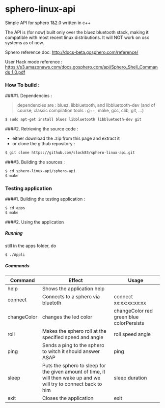# sphero-linux-api
Simple API for sphero 1&amp;2.0 written in c++

The API is (for now) built only over the bluez bluetooth stack, making it compatible with most recent linux distributions. It will NOT work on osx systems as of now.

Sphero reference doc: http://docs-beta.gosphero.com/reference/ 

User Hack mode reference : https://s3.amazonaws.com/docs.gosphero.com/api/Sphero_Shell_Commands_1.0.pdf

### How To build :
####1. Dependencies : 

  > dependencies are : bluez, libbluetooth, and libbluetooth-dev (and of course, classic compilation tools : g++, make, gcc, clib, git, ...)

  ```sh
  $ sudo apt-get install bluez libbluetooth libbluetooth-dev git
  ```

####2. Retrieving the source code : 

  * either download the .zip from this page and extract it
  * or clone the github repository :
 
  ```sh
  $ git clone https://github.com/slock83/sphero-linux-api.git
  ```

####3. Building the sources : 

  ```sh
  $ cd sphero-linux-api/sphero-api
  $ make
  ```
  
### Testing application

####1. Building the testing application : 

  ```sh
  $ cd apps
  $ make
  ```

####2. Using the application

##### Running
	
still in the apps folder, do
	
  ```sh
  $ ./Appli
  ```

##### Commands

| Command | Effect | Usage |
| ----- | ----- | ----- |
help | Shows the application help |
connect | Connects to a sphero via bluetoth | connect xx:xx:xx:xx:xx |
changeColor | changes the led color | changeColor red green blue colorPersists |
roll | Makes the sphero roll at the specified speed and angle | roll speed angle |
ping | Sends a ping to the sphero to witch it should answer ASAP | ping |
sleep | Puts the sphero to sleep for the given amount of time, it will then wake up and we will try to connect back to him | sleep duration |
exit | Closes the application | exit |